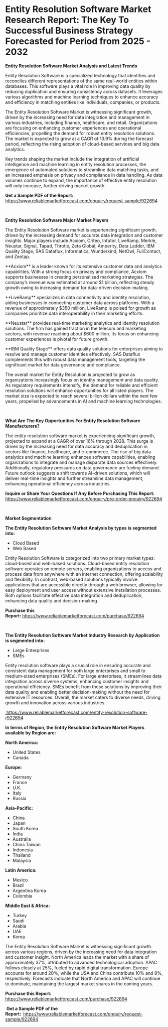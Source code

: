 <p><h1>Entity Resolution Software Market Research Report: The Key To Successful Business Strategy Forecasted for Period from 2025 - 2032</h1></p><p><strong>Entity Resolution Software Market Analysis and Latest Trends</strong></p>
<p><p>Entity Resolution Software is a specialized technology that identifies and reconciles different representations of the same real-world entities within databases. This software plays a vital role in improving data quality by reducing duplication and ensuring consistency across datasets. It leverages various algorithms and machine learning techniques to enhance accuracy and efficiency in matching entities like individuals, companies, or products.</p><p>The Entity Resolution Software Market is witnessing significant growth, driven by the increasing need for data integration and management in various industries, including finance, healthcare, and retail. Organizations are focusing on enhancing customer experiences and operational efficiencies, propelling the demand for robust entity resolution solutions. The market is expected to grow at a CAGR of 13.9% during the forecast period, reflecting the rising adoption of cloud-based services and big data analytics.</p><p>Key trends shaping the market include the integration of artificial intelligence and machine learning in entity resolution processes, the emergence of automated solutions to streamline data matching tasks, and an increased emphasis on privacy and compliance in data handling. As data volumes continue to expand, the importance of effective entity resolution will only increase, further driving market growth.</p></p>
<p><strong>Get a Sample PDF of the Report:&nbsp;</strong> <a href="https://www.reliablemarketforecast.com/enquiry/request-sample/922694?utm_campaign=1080&utm_medium=2&utm_source=Github&utm_content=ia&utm_term=18042025&utm_id=entity-resolution-software">https://www.reliablemarketforecast.com/enquiry/request-sample/922694</a></p>
<p>&nbsp;</p>
<p><strong>Entity Resolution Software Major Market Players</strong></p>
<p><p>The Entity Resolution Software market is experiencing significant growth, driven by the increasing demand for accurate data integration and customer insights. Major players include Acxiom, Criteo, Infutor, LiveRamp, Merkle, Neustar, Signal, Tapad, Throtle, Zeta Global, Amperity, Data Ladder, IBM Quality Stage, SAS Dataflux, Informatica, Wunderkind, NetOwl, FullContact, and Zeotap.</p><p>**Acxiom** is a leader known for its extensive customer data and analytics capabilities. With a strong focus on privacy and compliance, Acxiom supports businesses in creating personalized marketing strategies. The company’s revenue was estimated at around $1 billion, reflecting steady growth owing to increasing demand for data-driven decision-making.</p><p>**LiveRamp** specializes in data connectivity and identity resolution, aiding businesses in connecting customer data across platforms. With a revenue of approximately $350 million, LiveRamp is poised for growth as companies prioritize data interoperability in their marketing efforts.</p><p>**Neustar** provides real-time marketing analytics and identity resolution solutions. The firm has gained traction in the telecom and marketing sectors, with revenue reaching about $600 million. Its focus on enhancing customer experiences is pivotal for future growth.</p><p>**IBM Quality Stage** offers data quality solutions for enterprises aiming to resolve and manage customer identities effectively. SAS Dataflux complements this with robust data management tools, targeting the significant market for data governance and compliance.</p><p>The overall market for Entity Resolution is projected to grow as organizations increasingly focus on identity management and data quality. As regulatory requirements intensify, the demand for reliable and efficient resolution solutions will enhance opportunities for all listed players. The market size is expected to reach several billion dollars within the next few years, propelled by advancements in AI and machine learning technologies.</p></p>
<p>&nbsp;</p>
<p><strong>What Are The Key Opportunities For Entity Resolution Software Manufacturers?</strong></p>
<p><p>The entity resolution software market is experiencing significant growth, projected to expand at a CAGR of over 16% through 2028. This surge is driven by the increasing need for data accuracy and deduplication in sectors like finance, healthcare, and e-commerce. The rise of big data analytics and machine learning enhances software capabilities, enabling organizations to integrate and manage disparate data sources effectively. Additionally, regulatory pressures on data governance are fueling demand. Future outlook suggests a shift towards AI-driven solutions, which will deliver real-time insights and further streamline data management, enhancing operational efficiency across industries.</p></p>
<p><strong>Inquire or Share Your Questions If Any Before Purchasing This Report:</strong> <a href="https://www.reliablemarketforecast.com/enquiry/pre-order-enquiry/922694?utm_campaign=1080&utm_medium=2&utm_source=Github&utm_content=ia&utm_term=18042025&utm_id=entity-resolution-software">https://www.reliablemarketforecast.com/enquiry/pre-order-enquiry/922694</a></p>
<p>&nbsp;</p>
<p><strong>Market Segmentation</strong></p>
<p><strong>The Entity Resolution Software Market Analysis by types is segmented into:</strong></p>
<p><ul><li>Cloud Based</li><li>Web Based</li></ul></p>
<p><p>Entity Resolution Software is categorized into two primary market types: cloud-based and web-based solutions. Cloud-based entity resolution software operates on remote servers, enabling organizations to access and process data from anywhere with an internet connection, offering scalability and flexibility. In contrast, web-based solutions typically involve applications that are accessible directly through a web browser, allowing for easy deployment and user access without extensive installation processes. Both options facilitate effective data integration and deduplication, enhancing data quality and decision-making.</p></p>
<p><strong>Purchase this Report:&nbsp;</strong><a href="https://www.reliablemarketforecast.com/purchase/922694?utm_campaign=1080&utm_medium=2&utm_source=Github&utm_content=ia&utm_term=18042025&utm_id=entity-resolution-software">https://www.reliablemarketforecast.com/purchase/922694</a></p>
<p>&nbsp;</p>
<p><strong>The Entity Resolution Software Market Industry Research by Application is segmented into:</strong></p>
<p><ul><li>Large Enterprises</li><li>SMEs</li></ul></p>
<p><p>Entity resolution software plays a crucial role in ensuring accurate and consistent data management for both large enterprises and small to medium-sized enterprises (SMEs). For large enterprises, it streamlines data integration across diverse systems, enhancing customer insights and operational efficiency. SMEs benefit from these solutions by improving their data quality and enabling better decision-making without the need for extensive IT resources. Overall, the market caters to diverse needs, driving growth and innovation across various industries.</p></p>
<p><a href="https://www.reliablemarketforecast.com/entity-resolution-software-r922694?utm_campaign=1080&utm_medium=2&utm_source=Github&utm_content=ia&utm_term=18042025&utm_id=entity-resolution-software">&nbsp;https://www.reliablemarketforecast.com/entity-resolution-software-r922694</a></p>
<p><strong>In terms of Region, the Entity Resolution Software Market Players available by Region are:</strong></p>
<p>
    <p> <strong> North America: </strong>
        <ul>
            <li>United States</li>
            <li>Canada</li>
        </ul>
        </p> 
    <p> <strong> Europe: </strong>
        <ul>
            <li>Germany</li>
            <li>France</li>
            <li>U.K.</li>
            <li>Italy</li>
            <li>Russia</li>
        </ul>
        </p> 
    <p> <strong> Asia-Pacific: </strong>
        <ul>
            <li>China</li>
            <li>Japan</li>
            <li>South Korea</li>
            <li>India</li>
            <li>Australia</li>
            <li>China Taiwan</li>
            <li>Indonesia</li>
            <li>Thailand</li>
            <li>Malaysia</li>
        </ul>
        </p> 
    <p> <strong> Latin America: </strong>
        <ul>
            <li>Mexico</li>
            <li>Brazil</li>
            <li>Argentina Korea</li>
            <li>Colombia</li>
        </ul>
        </p> 
    <p> <strong> Middle East & Africa: </strong>
        <ul>
            <li>Turkey</li>
            <li>Saudi</li>
            <li>Arabia</li>
            <li>UAE</li>
            <li>Korea</li>
        </ul>
    </p>
    </p>
<p><p>The Entity Resolution Software Market is witnessing significant growth across various regions, driven by the increasing need for data integration and customer insight. North America leads the market with a share of approximately 37%, attributed to advanced technological adoption. APAC follows closely at 25%, fueled by rapid digital transformation. Europe accounts for around 20%, while the USA and China contribute 10% and 8%, respectively. Forecasts indicate that North America and APAC will continue to dominate, maintaining the largest market shares in the coming years.</p></p>
<p><strong>Purchase this Report: </strong><a href="https://www.reliablemarketforecast.com/purchase/922694?utm_campaign=1080&utm_medium=2&utm_source=Github&utm_content=ia&utm_term=18042025&utm_id=entity-resolution-software">https://www.reliablemarketforecast.com/purchase/922694</a></p>
<p>&nbsp;<strong>Get a Sample PDF of the Report:&nbsp;&nbsp;</strong><a href="https://www.reliablemarketforecast.com/enquiry/request-sample/922694?utm_campaign=1080&utm_medium=2&utm_source=Github&utm_content=ia&utm_term=18042025&utm_id=entity-resolution-software">https://www.reliablemarketforecast.com/enquiry/request-sample/922694</a></p>
<p><strong></strong></p>
<p><p></p><p></p><p></p></p>